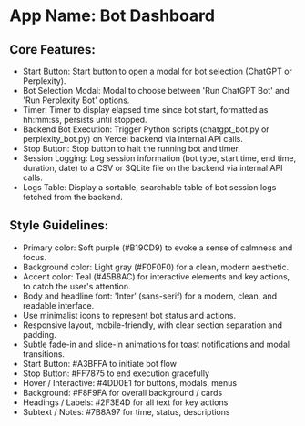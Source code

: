 # **App Name**: Bot Dashboard

## Core Features:

- Start Button: Start button to open a modal for bot selection (ChatGPT or Perplexity).
- Bot Selection Modal: Modal to choose between 'Run ChatGPT Bot' and 'Run Perplexity Bot' options.
- Timer: Timer to display elapsed time since bot start, formatted as hh:mm:ss, persists until stopped.
- Backend Bot Execution: Trigger Python scripts (chatgpt_bot.py or perplexity_bot.py) on Vercel backend via internal API calls.
- Stop Button: Stop button to halt the running bot and timer.
- Session Logging: Log session information (bot type, start time, end time, duration, date) to a CSV or SQLite file on the backend via internal API calls.
- Logs Table: Display a sortable, searchable table of bot session logs fetched from the backend.

## Style Guidelines:

- Primary color: Soft purple (#B19CD9) to evoke a sense of calmness and focus.
- Background color: Light gray (#F0F0F0) for a clean, modern aesthetic.
- Accent color: Teal (#45B8AC) for interactive elements and key actions, to catch the user's attention.
- Body and headline font: 'Inter' (sans-serif) for a modern, clean, and readable interface.
- Use minimalist icons to represent bot status and actions.
- Responsive layout, mobile-friendly, with clear section separation and padding.
- Subtle fade-in and slide-in animations for toast notifications and modal transitions.
- Start Button: #A3BFFA to initiate bot flow
- Stop Button: #FF7875 to end execution gracefully
- Hover / Interactive: #4DD0E1 for buttons, modals, menus
- Background: #F8F9FA for overall background / cards
- Headings / Labels: #2F3E4D for all text for key actions
- Subtext / Notes: #7B8A97 for time, status, descriptions